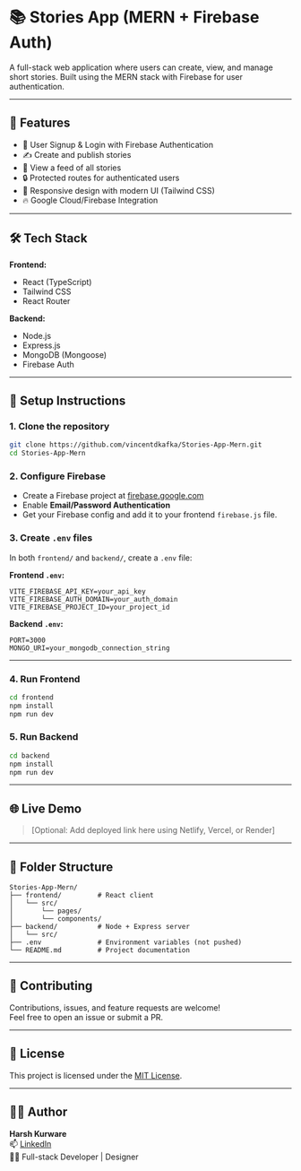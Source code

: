 # 📚 Stories App (MERN + Firebase Auth)

A full-stack web application where users can create, view, and manage short stories. Built using the MERN stack with Firebase for user authentication.

---

## 🚀 Features

- 🔐 User Signup & Login with Firebase Authentication
- ✍️ Create and publish stories
- 🧾 View a feed of all stories
- 🔒 Protected routes for authenticated users
- 🎨 Responsive design with modern UI (Tailwind CSS)
- 🔥 Google Cloud/Firebase Integration

---

## 🛠️ Tech Stack

**Frontend:**
- React (TypeScript)
- Tailwind CSS
- React Router

**Backend:**
- Node.js
- Express.js
- MongoDB (Mongoose)
- Firebase Auth

---

## 🧪 Setup Instructions

### 1. Clone the repository

```bash
git clone https://github.com/vincentdkafka/Stories-App-Mern.git
cd Stories-App-Mern
```

### 2. Configure Firebase

- Create a Firebase project at [firebase.google.com](https://firebase.google.com/)
- Enable **Email/Password Authentication**
- Get your Firebase config and add it to your frontend `firebase.js` file.

### 3. Create `.env` files

In both `frontend/` and `backend/`, create a `.env` file:

**Frontend `.env`:**

```env
VITE_FIREBASE_API_KEY=your_api_key
VITE_FIREBASE_AUTH_DOMAIN=your_auth_domain
VITE_FIREBASE_PROJECT_ID=your_project_id
```

**Backend `.env`:**

```env
PORT=3000
MONGO_URI=your_mongodb_connection_string
```

---

### 4. Run Frontend

```bash
cd frontend
npm install
npm run dev
```

### 5. Run Backend

```bash
cd backend
npm install
npm run dev
```

---

## 🌐 Live Demo

> [Optional: Add deployed link here using Netlify, Vercel, or Render]

---

## 📁 Folder Structure

```
Stories-App-Mern/
├── frontend/         # React client
│   └── src/
│       └── pages/
│       └── components/
├── backend/          # Node + Express server
│   └── src/
├── .env              # Environment variables (not pushed)
└── README.md         # Project documentation
```

---

## 🤝 Contributing

Contributions, issues, and feature requests are welcome!  
Feel free to open an issue or submit a PR.

---

## 📄 License

This project is licensed under the [MIT License](LICENSE).

---

## 🙋‍♂️ Author

**Harsh Kurware**  
📫 [LinkedIn](https://www.linkedin.com/in/harshkurware)  
🧑‍💻 Full-stack Developer | Designer